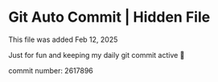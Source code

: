 # Git Auto Commit | Hidden File

This file was added Feb 12, 2025

Just for fun and keeping my daily git commit active 🤪

commit number: 2617896
